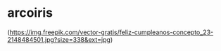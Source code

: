 # arcoiris
(https://img.freepik.com/vector-gratis/feliz-cumpleanos-concepto_23-2148484501.jpg?size=338&ext=jpg)
